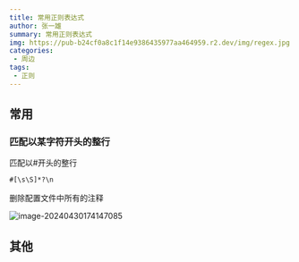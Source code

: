 ```yaml
---
title: 常用正则表达式
author: 张一雄
summary: 常用正则表达式
img: https://pub-b24cf0a8c1f14e9386435977aa464959.r2.dev/img/regex.jpg
categories:
 - 周边
tags:
 - 正则
---
```


## 常用

### 匹配以某字符开头的整行

匹配以#开头的整行

```txt
#[\s\S]*?\n
```

删除配置文件中所有的注释

![image-20240430174147085](https://pub-b24cf0a8c1f14e9386435977aa464959.r2.dev/img/20240430174149.png)

## 其他

